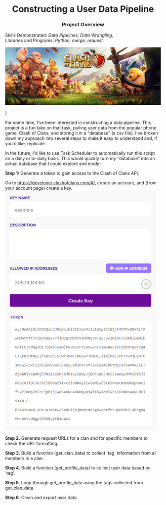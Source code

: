 # <div align="center">Constructing a User Data Pipeline<div>

### <div align="center">Project Overview<div>
Skills Demonstrated: *Data Pipelines, Data Wrangling,*<br>
Libraries and Programs: *Python, merge, request*<br>

<p align="center">
  <img src="https://github.com/nphorsley59/Clash_Pipeline/blob/main/Figures/Clash_Banner.png" />
</p>)<br>

For some time, I've been interested in constructing a data pipeline. This project is a fun take on that task, pulling user data from the popular phone game, Clash of Clans, and storing it in a "database" (a csv file). I've broken down my approach into several steps to make it easy to understand and, if you'd like, replicate.<br>

In the future, I'd like to use Task Scheduler to automatically run this script on a daily or bi-daily basis. This would quickly turn my "database" into an actual database that I could explore and model.<br>

**Step 1:** Generate a token to gain access to the Clash of Clans API.<br>

Go to https://developer.clashofclans.com/#/, create an account, and (from your account page) create a key.<br>
![alt_text](https://github.com/nphorsley59/Clash_Pipeline/blob/main/Figures/create_key.png "Create a Key") ![alt_text](https://github.com/nphorsley59/Clash_Pipeline/blob/main/Figures/api_token.png "API Token")<br>

**Step 2.** Generate request URLs for a clan and for specific members to check the URL formatting.<br>

**Step 3.** Build a function (get_clan_data) to collect 'tag' information from all members in a clan.<br>

**Step 4.** Build a function (get_profile_data) to collect user data based on 'tag'.<br>

**Step 5.** Loop through get_profile_data using the tags collected from get_clan_data.<br>

**Step 6.** Clean and export user data.<br>

